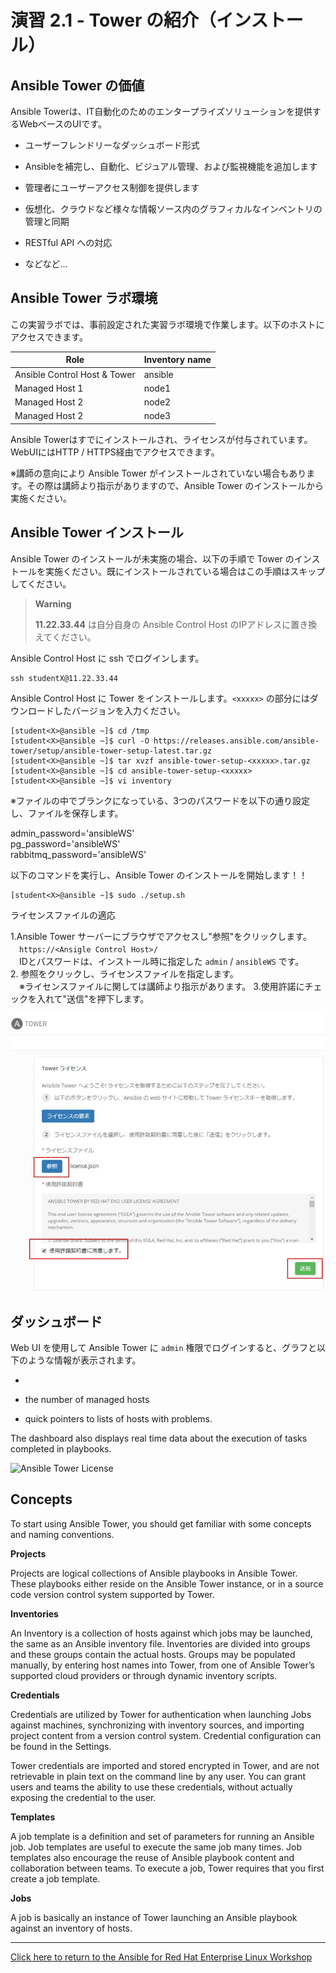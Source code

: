 # 演習 2.1 - Tower の紹介（インストール）

## Ansible Tower の価値

Ansible Towerは、IT自動化のためのエンタープライズソリューションを提供するWebベースのUIです。

  - ユーザーフレンドリーなダッシュボード形式

  - Ansibleを補完し、自動化、ビジュアル管理、および監視機能を追加します

  - 管理者にユーザーアクセス制御を提供します

  - 仮想化、クラウドなど様々な情報ソース内のグラフィカルなインベントリの管理と同期

  - RESTful API への対応

  - などなど...

## Ansible Tower ラボ環境

この実習ラボでは、事前設定された実習ラボ環境で作業します。以下のホストにアクセスできます。  

| Role                         | Inventory name |
| -----------------------------| ---------------|
| Ansible Control Host & Tower | ansible        |
| Managed Host 1               | node1          |
| Managed Host 2               | node2          |
| Managed Host 2               | node3          |

Ansible Towerはすでにインストールされ、ライセンスが付与されています。WebUIにはHTTP / HTTPS経由でアクセスできます。  

※講師の意向により Ansible Tower がインストールされていない場合もあります。その際は講師より指示がありますので、Ansible Tower のインストールから実施ください。  

## Ansible Tower インストール

Ansible Tower のインストールが未実施の場合、以下の手順で Tower のインストールを実施ください。既にインストールされている場合はこの手順はスキップしてください。  

> **Warning**
> 
> **11.22.33.44** は自分自身の Ansible Control Host のIPアドレスに置き換えてください。  

Ansible Control Host に ssh でログインします。  

    ssh studentX@11.22.33.44

Ansible Control Host に Tower をインストールします。`<xxxxx>` の部分にはダウンロードしたバージョンを入力ください。  

    [student<X>@ansible ~]$ cd /tmp
    [student<X>@ansible ~]$ curl -O https://releases.ansible.com/ansible-tower/setup/ansible-tower-setup-latest.tar.gz
    [student<X>@ansible ~]$ tar xvzf ansible-tower-setup-<xxxxx>.tar.gz
    [student<X>@ansible ~]$ cd ansible-tower-setup-<xxxxx>
    [student<X>@ansible ~]$ vi inventory
  
※ファイルの中でブランクになっている、3つのパスワードを以下の通り設定し、ファイルを保存します。  
  
 admin_password='ansibleWS'  
 pg_password='ansibleWS'  
 rabbitmq_password='ansibleWS'  

以下のコマンドを実行し、Ansible Tower のインストールを開始します！！  
  
    [student<X>@ansible ~]$ sudo ./setup.sh

ライセンスファイルの適応  

1.Ansible Tower サーバーにブラウザでアクセスし"参照"をクリックします。  
　`https://<Ansigle Control Host>/`  
　IDとパスワードは、インストール時に指定した `admin` / `ansibleWS` です。  
2. 参照をクリックし、ライセンスファイルを指定します。  
　※ライセンスファイルに関しては講師より指示があります。
3.使用許諾にチェックを入れて"送信"を押下します。 
  
![Ansible Tower License](images/LicenseFile.jpg)    


## ダッシュボード

Web UI を使用して Ansible Tower に `admin` 権限でログインすると、グラフと以下のような情報が表示されます。  

  - 

  - the number of managed hosts

  - quick pointers to lists of hosts with problems.

The dashboard also displays real time data about the execution of tasks completed in playbooks.

![Ansible Tower License](images/LisenceFile.jpg)

## Concepts

To start using Ansible Tower, you should get familiar with some concepts and naming conventions.

**Projects**

Projects are logical collections of Ansible playbooks in Ansible Tower. These playbooks either reside on the Ansible Tower instance, or in a source code version control system supported by Tower.

**Inventories**

An Inventory is a collection of hosts against which jobs may be launched, the same as an Ansible inventory file. Inventories are divided into groups and these groups contain the actual hosts. Groups may be populated manually, by entering host names into Tower, from one of Ansible Tower’s supported cloud providers or through dynamic inventory scripts.

**Credentials**

Credentials are utilized by Tower for authentication when launching Jobs against machines, synchronizing with inventory sources, and importing project content from a version control system. Credential configuration can be found in the Settings.

Tower credentials are imported and stored encrypted in Tower, and are not retrievable in plain text on the command line by any user. You can grant users and teams the ability to use these credentials, without actually exposing the credential to the user.

**Templates**

A job template is a definition and set of parameters for running an Ansible job. Job templates are useful to execute the same job many times. Job templates also encourage the reuse of Ansible playbook content and collaboration between teams. To execute a job, Tower requires that you first create a job template.

**Jobs**

A job is basically an instance of Tower launching an Ansible playbook against an inventory of hosts.

----

[Click here to return to the Ansible for Red Hat Enterprise Linux Workshop](../README.md#section-2---ansible-tower-exercises)

